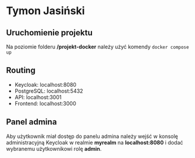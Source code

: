 # Tymon Jasiński
## Uruchomienie projektu
Na poziomie folderu **/projekt-docker** należy użyć komendy ``docker compose up``

## Routing
 * Keycloak: localhost:8080
 * PostgreSQL: localhost:5432
 * API: localhost:3001
 * Frontend: localhost:3000

## Panel admina
Aby użytkownik miał dostęp do panelu admina należy wejść w konsolę administracyjną Keycloak w realmie **myrealm** na **localhost:8080** i dodać wybranemu użytkownikowi rolę **admin**.
